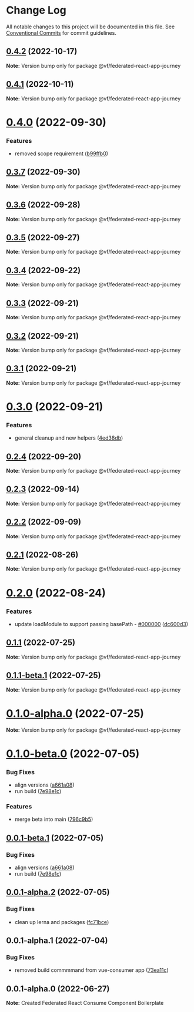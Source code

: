 # Change Log

All notable changes to this project will be documented in this file.
See [Conventional Commits](https://conventionalcommits.org) for commit guidelines.

## [0.4.2](https://vfuk-digital.visualstudio.com/Digital/_git/lib-web-federation-utils/compare/@vf/federated-react-app-journey@0.4.1...@vf/federated-react-app-journey@0.4.2) (2022-10-17)

**Note:** Version bump only for package @vf/federated-react-app-journey





## [0.4.1](https://vfuk-digital.visualstudio.com/Digital/_git/lib-web-federation-utils/compare/@vf/federated-react-app-journey@0.4.0...@vf/federated-react-app-journey@0.4.1) (2022-10-11)

**Note:** Version bump only for package @vf/federated-react-app-journey





# [0.4.0](https://vfuk-digital.visualstudio.com/Digital/_git/lib-web-federation-utils/compare/@vf/federated-react-app-journey@0.3.7...@vf/federated-react-app-journey@0.4.0) (2022-09-30)


### Features

* removed scope requirement ([b99ffb0](https://vfuk-digital.visualstudio.com/Digital/_git/lib-web-federation-utils/commits/b99ffb00171f44e1c3a97c6806decff6f11b4af1))





## [0.3.7](https://vfuk-digital.visualstudio.com/Digital/_git/lib-web-federation-utils/compare/@vf/federated-react-app-journey@0.3.6...@vf/federated-react-app-journey@0.3.7) (2022-09-30)

**Note:** Version bump only for package @vf/federated-react-app-journey





## [0.3.6](https://vfuk-digital.visualstudio.com/Digital/_git/lib-web-federation-utils/compare/@vf/federated-react-app-journey@0.3.5...@vf/federated-react-app-journey@0.3.6) (2022-09-28)

**Note:** Version bump only for package @vf/federated-react-app-journey





## [0.3.5](https://vfuk-digital.visualstudio.com/Digital/_git/lib-web-federation-utils/compare/@vf/federated-react-app-journey@0.3.4...@vf/federated-react-app-journey@0.3.5) (2022-09-27)

**Note:** Version bump only for package @vf/federated-react-app-journey





## [0.3.4](https://vfuk-digital.visualstudio.com/Digital/_git/lib-web-federation-utils/compare/@vf/federated-react-app-journey@0.3.3...@vf/federated-react-app-journey@0.3.4) (2022-09-22)

**Note:** Version bump only for package @vf/federated-react-app-journey





## [0.3.3](https://vfuk-digital.visualstudio.com/Digital/_git/lib-web-federation-utils/compare/@vf/federated-react-app-journey@0.3.2...@vf/federated-react-app-journey@0.3.3) (2022-09-21)

**Note:** Version bump only for package @vf/federated-react-app-journey





## [0.3.2](https://vfuk-digital.visualstudio.com/Digital/_git/lib-web-federation-utils/compare/@vf/federated-react-app-journey@0.3.1...@vf/federated-react-app-journey@0.3.2) (2022-09-21)

**Note:** Version bump only for package @vf/federated-react-app-journey





## [0.3.1](https://vfuk-digital.visualstudio.com/Digital/_git/lib-web-federation-utils/compare/@vf/federated-react-app-journey@0.3.0...@vf/federated-react-app-journey@0.3.1) (2022-09-21)

**Note:** Version bump only for package @vf/federated-react-app-journey





# [0.3.0](https://vfuk-digital.visualstudio.com/Digital/_git/lib-web-federation-utils/compare/@vf/federated-react-app-journey@0.2.4...@vf/federated-react-app-journey@0.3.0) (2022-09-21)


### Features

* general cleanup and new helpers ([4ed38db](https://vfuk-digital.visualstudio.com/Digital/_git/lib-web-federation-utils/commits/4ed38db296f26f37b6f81fca04c7034488013ea4))





## [0.2.4](https://vfuk-digital.visualstudio.com/Digital/_git/lib-web-federation-utils/compare/@vf/federated-react-app-journey@0.2.3...@vf/federated-react-app-journey@0.2.4) (2022-09-20)

**Note:** Version bump only for package @vf/federated-react-app-journey





## [0.2.3](https://vfuk-digital.visualstudio.com/Digital/_git/lib-web-federation-utils/compare/@vf/federated-react-app-journey@0.2.2...@vf/federated-react-app-journey@0.2.3) (2022-09-14)

**Note:** Version bump only for package @vf/federated-react-app-journey





## [0.2.2](https://vfuk-digital.visualstudio.com/Digital/_git/lib-web-federation-utils/compare/@vf/federated-react-app-journey@0.2.1...@vf/federated-react-app-journey@0.2.2) (2022-09-09)

**Note:** Version bump only for package @vf/federated-react-app-journey





## [0.2.1](https://vfuk-digital.visualstudio.com/Digital/_git/lib-web-federation-utils/compare/@vf/federated-react-app-journey@0.2.0...@vf/federated-react-app-journey@0.2.1) (2022-08-26)

**Note:** Version bump only for package @vf/federated-react-app-journey





# [0.2.0](https://vfuk-digital.visualstudio.com/Digital/_git/lib-web-federation-utils/compare/@vf/federated-react-app-journey@0.1.1...@vf/federated-react-app-journey@0.2.0) (2022-08-24)


### Features

* update loadModule to support passing basePath - [#000000](https://vfuk-digital.visualstudio.com/Digital/_git/lib-web-federation-utils/issues/000000) ([dc600d3](https://vfuk-digital.visualstudio.com/Digital/_git/lib-web-federation-utils/commits/dc600d3318c8d2de11f5886b0e99d9a8604bc3da))





## [0.1.1](https://vfuk-digital.visualstudio.com/Digital/_git/lib-web-federation-utils/compare/@vf/federated-react-app-journey@0.1.0-beta.0...@vf/federated-react-app-journey@0.1.1) (2022-07-25)

**Note:** Version bump only for package @vf/federated-react-app-journey





## [0.1.1-beta.1](https://vfuk-digital.visualstudio.com/Digital/_git/lib-web-federation-utils/compare/@vf/federated-react-app-journey@0.0.1-beta.1...@vf/federated-react-app-journey@0.1.1-beta.1) (2022-07-25)

**Note:** Version bump only for package @vf/federated-react-app-journey





# [0.1.0-alpha.0](https://dev.azure.com/vfuk-digital/Digital/_git/lib-web-federation-utils/compare/@vf/federated-react-app-journey@0.0.1-alpha.2...@vf/federated-react-app-journey@0.1.0-alpha.0) (2022-07-25)

**Note:** Version bump only for package @vf/federated-react-app-journey





# [0.1.0-beta.0](https://vfuk-digital.visualstudio.com/Digital/_git/lib-web-federation-utils/compare/@vf/federated-react-app-journey@0.0.1-alpha.2...@vf/federated-react-app-journey@0.1.0-beta.0) (2022-07-05)


### Bug Fixes

* align versions ([a661a08](https://vfuk-digital.visualstudio.com/Digital/_git/lib-web-federation-utils/commits/a661a084ec55d6b72085a1d258a8bc0e087af3b2))
* run build ([7e98e1c](https://vfuk-digital.visualstudio.com/Digital/_git/lib-web-federation-utils/commits/7e98e1c9c5bb204dadcf0aa5a92d15023d90f8de))


### Features

* merge beta into main ([796c9b5](https://vfuk-digital.visualstudio.com/Digital/_git/lib-web-federation-utils/commits/796c9b519e5c8ff45c0279ac7ee8356608108439))





## [0.0.1-beta.1](https://vfuk-digital.visualstudio.com/Digital/_git/lib-web-federation-utils/compare/@vf/federated-react-app-journey@0.0.1-alpha.2...@vf/federated-react-app-journey@0.0.1-beta.1) (2022-07-05)


### Bug Fixes

* align versions ([a661a08](https://vfuk-digital.visualstudio.com/Digital/_git/lib-web-federation-utils/commits/a661a084ec55d6b72085a1d258a8bc0e087af3b2))
* run build ([7e98e1c](https://vfuk-digital.visualstudio.com/Digital/_git/lib-web-federation-utils/commits/7e98e1c9c5bb204dadcf0aa5a92d15023d90f8de))





## [0.0.1-alpha.2](https://vfuk-digital.visualstudio.com/Digital/_git/lib-web-federation-utils/compare/@vf/federated-react-app-journey@0.0.1-alpha.1...@vf/federated-react-app-journey@0.0.1-alpha.2) (2022-07-05)


### Bug Fixes

* clean up lerna and packages ([fc71bce](https://vfuk-digital.visualstudio.com/Digital/_git/lib-web-federation-utils/commits/fc71bceea2880b9d479d95903c6eea67fc2ee27f))





## 0.0.1-alpha.1 (2022-07-04)


### Bug Fixes

* removed build commmmand  from vue-consumer app ([73ea11c](https://vfuk-digital.visualstudio.com/Digital/_git/lib-web-federation-utils/commits/73ea11c2b984c567b6bda9d76cad3d16f94793cb))





## 0.0.1-alpha.0 (2022-06-27)

**Note:** Created Federated React Consume Component Boilerplate

